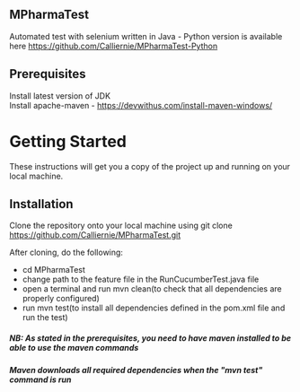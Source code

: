 ## MPharmaTest
Automated test with selenium written in Java - Python version is available here https://github.com/Calliernie/MPharmaTest-Python

## Prerequisites
Install latest version of JDK\
Install apache-maven - https://devwithus.com/install-maven-windows/
 
# Getting Started
These instructions will get you a copy of the project up and running on your local machine.

## Installation
Clone the repository onto your local machine using git clone https://github.com/Calliernie/MPharmaTest.git

After cloning, do the following:

- cd MPharmaTest
- change path to the feature file in the RunCucumberTest.java file
- open a terminal and run mvn clean(to check that all dependencies are properly configured)
- run mvn test(to install all dependencies defined in the pom.xml file and run the test)
  
##### NB: As stated in the prerequisites, you need to have maven installed to be able to use the maven commands
##### Maven downloads all required dependencies when the "mvn test" command is run
 
